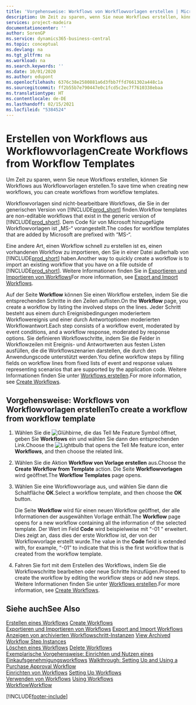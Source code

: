 ```yaml
---
title: 'Vorgehensweise: Workflows von Workflowvorlagen erstellen | Microsoft Docs'
description: Um Zeit zu sparen, wenn Sie neue Workflows erstellen, können Sie Workflows aus Workflowvorlagen erstellen.
services: project-madeira
documentationcenter: ''
author: SorenGP
ms.service: dynamics365-business-central
ms.topic: conceptual
ms.devlang: na
ms.tgt_pltfrm: na
ms.workload: na
ms.search.keywords: ''
ms.date: 10/01/2020
ms.author: edupont
ms.openlocfilehash: 6376c38e2580881a6d3fbb7ffd7661302a448c1a
ms.sourcegitcommit: ff2b55b7e790447e0c1fcd5c2ec7f7610338ebaa
ms.translationtype: HT
ms.contentlocale: de-DE
ms.lasthandoff: 02/15/2021
ms.locfileid: "5384524"
---
```

# <a name="create-workflows-from-workflow-templates"></a><span data-ttu-id="5a7cc-103">Erstellen von Workflows aus Workflowvorlagen</span><span class="sxs-lookup"><span data-stu-id="5a7cc-103">Create Workflows from Workflow Templates</span></span>
<span data-ttu-id="5a7cc-104">Um Zeit zu sparen, wenn Sie neue Workflows erstellen, können Sie Workflows aus Workflowvorlagen erstellen.</span><span class="sxs-lookup"><span data-stu-id="5a7cc-104">To save time when creating new workflows, you can create workflows from workflow templates.</span></span>  

 <span data-ttu-id="5a7cc-105">Workflowvorlagen sind nicht-bearbeitbare Workflows, die Sie in der generischen Version von [!INCLUDE[prod_short](includes/prod_short.md)] finden.</span><span class="sxs-lookup"><span data-stu-id="5a7cc-105">Workflow templates are non-editable workflows that exist in the generic version of [!INCLUDE[prod_short](includes/prod_short.md)].</span></span> <span data-ttu-id="5a7cc-106">Dem Code für von Microsoft hinzugefügte Workflowvorlagen ist „MS-“ vorangestellt.</span><span class="sxs-lookup"><span data-stu-id="5a7cc-106">The codes for workflow templates that are added by Microsoft are prefixed with “MS-“.</span></span>  

 <span data-ttu-id="5a7cc-107">Eine andere Art, einen Workflow schnell zu erstellen ist es, einen vorhandenen Workflow zu importieren, den Sie in einer Datei außerhalb von [!INCLUDE[prod_short](includes/prod_short.md)] haben.</span><span class="sxs-lookup"><span data-stu-id="5a7cc-107">Another way to quickly create a workflow is to import an existing workflow that you have on a file outside of [!INCLUDE[prod_short](includes/prod_short.md)].</span></span> <span data-ttu-id="5a7cc-108">Weitere Informationen finden Sie in [Exportieren und Importieren von Workflows](across-how-to-export-and-import-workflows.md)</span><span class="sxs-lookup"><span data-stu-id="5a7cc-108">For more information, see [Export and Import Workflows](across-how-to-export-and-import-workflows.md).</span></span>  

<span data-ttu-id="5a7cc-109">Auf der Seite **Workflow** können Sie einen Workflow erstellen, indem Sie die entsprechenden Schritte in den Zeilen auflisten.</span><span class="sxs-lookup"><span data-stu-id="5a7cc-109">On the **Workflow** page, you create a workflow by listing the involved steps on the lines.</span></span> <span data-ttu-id="5a7cc-110">Jeder Schritt besteht aus einem durch Ereignisbedingungen moderiertem Workflowereignis und einer durch Antwortoptionen moderierten Workflowantwort.</span><span class="sxs-lookup"><span data-stu-id="5a7cc-110">Each step consists of a workflow event, moderated by event conditions, and a workflow response, moderated by response options.</span></span> <span data-ttu-id="5a7cc-111">Sie definieren Workflowschritte, indem Sie die Felder in Workflowzeilen mit Ereignis- und Antwortwerten aus festen Listen ausfüllen, die die Workflowszenarien darstellen, die durch den Anwendungscode unterstützt werden.</span><span class="sxs-lookup"><span data-stu-id="5a7cc-111">You define workflow steps by filling fields on workflow lines from fixed lists of event and response values representing scenarios that are supported by the application code.</span></span> <span data-ttu-id="5a7cc-112">Weitere Informationen finden Sie unter [Workflows erstellen](across-how-to-create-workflows.md).</span><span class="sxs-lookup"><span data-stu-id="5a7cc-112">For more information, see [Create Workflows](across-how-to-create-workflows.md).</span></span>  

## <a name="to-create-a-workflow-from-workflow-template"></a><span data-ttu-id="5a7cc-113">Vorgehensweise: Workflows von Workflowvorlagen erstellen</span><span class="sxs-lookup"><span data-stu-id="5a7cc-113">To create a workflow from workflow template</span></span>  
1.  <span data-ttu-id="5a7cc-114">Wählen Sie die ![Glühbirne, die das Tell Me Feature](media/ui-search/search_small.png "Was möchten Sie tun?") Symbol öffnet, geben Sie **Workflows** ein und wählen Sie dann den entsprechenden Link.</span><span class="sxs-lookup"><span data-stu-id="5a7cc-114">Choose the ![Lightbulb that opens the Tell Me feature](media/ui-search/search_small.png "Tell me what you want to do") icon, enter **Workflows**, and then choose the related link.</span></span>  
2.  <span data-ttu-id="5a7cc-115">Wählen Sie die Aktion **Workflow von Vorlage erstellen** aus.</span><span class="sxs-lookup"><span data-stu-id="5a7cc-115">Choose the **Create Workflow from Template** action.</span></span> <span data-ttu-id="5a7cc-116">Die Seite **Workflowvorlagen** wird geöffnet.</span><span class="sxs-lookup"><span data-stu-id="5a7cc-116">The **Workflow Templates** page opens.</span></span>  
3.  <span data-ttu-id="5a7cc-117">Wählen Sie eine Workflowvorlage aus, und wählen Sie dann die Schaltfläche **OK**.</span><span class="sxs-lookup"><span data-stu-id="5a7cc-117">Select a workflow template, and then choose the **OK** button.</span></span>  

     <span data-ttu-id="5a7cc-118">Die Seite **Workflow** wird für einen neuen Workflow geöffnet, der alle Informationen der ausgewählten Vorlage enthält.</span><span class="sxs-lookup"><span data-stu-id="5a7cc-118">The **Workflow** page opens for a new workflow containing all the information of the selected template.</span></span> <span data-ttu-id="5a7cc-119">Der Wert im Feld **Code** wird beispielweise mit "-01 " erweitert. Dies zeigt an, dass dies der erste Workflow ist, der von der Workflowvorlage erstellt wurde.</span><span class="sxs-lookup"><span data-stu-id="5a7cc-119">The value in the **Code** field is extended with, for example, “-01” to indicate that this is the first workflow that is created from the workflow template.</span></span>  
4.  <span data-ttu-id="5a7cc-120">Fahren Sie fort mit dem Erstellen des Workflows, indem Sie die Workflowschritte bearbeiten oder neue Schritte hinzufügen.</span><span class="sxs-lookup"><span data-stu-id="5a7cc-120">Proceed to create the workflow by editing the workflow steps or add new steps.</span></span> <span data-ttu-id="5a7cc-121">Weitere Informationen finden Sie unter [Workflows erstellen](across-how-to-create-workflows.md).</span><span class="sxs-lookup"><span data-stu-id="5a7cc-121">For more information, see [Create Workflows](across-how-to-create-workflows.md).</span></span>  

## <a name="see-also"></a><span data-ttu-id="5a7cc-122">Siehe auch</span><span class="sxs-lookup"><span data-stu-id="5a7cc-122">See Also</span></span>  
 <span data-ttu-id="5a7cc-123">[Erstellen eines Workflows](across-how-to-create-workflows.md) </span><span class="sxs-lookup"><span data-stu-id="5a7cc-123">[Create Workflows](across-how-to-create-workflows.md) </span></span>  
 <span data-ttu-id="5a7cc-124">[Exportieren und Importieren von Workflows](across-how-to-export-and-import-workflows.md) </span><span class="sxs-lookup"><span data-stu-id="5a7cc-124">[Export and Import Workflows](across-how-to-export-and-import-workflows.md) </span></span>  
 <span data-ttu-id="5a7cc-125">[Anzeigen von archivierten Workflowschritt-Instanzen](across-how-to-view-archived-workflow-step-instances.md) </span><span class="sxs-lookup"><span data-stu-id="5a7cc-125">[View Archived Workflow Step Instances](across-how-to-view-archived-workflow-step-instances.md) </span></span>  
 <span data-ttu-id="5a7cc-126">[Löschen eines Workflows](across-how-to-delete-workflows.md) </span><span class="sxs-lookup"><span data-stu-id="5a7cc-126">[Delete Workflows](across-how-to-delete-workflows.md) </span></span>  
 <span data-ttu-id="5a7cc-127">[Exemplarische Vorgehensweise: Einrichten und Nutzen eines Einkaufsgenehmigungsworkflows](walkthrough-setting-up-and-using-a-purchase-approval-workflow.md) </span><span class="sxs-lookup"><span data-stu-id="5a7cc-127">[Walkthrough: Setting Up and Using a Purchase Approval Workflow](walkthrough-setting-up-and-using-a-purchase-approval-workflow.md) </span></span>  
 <span data-ttu-id="5a7cc-128">[Einrichten von Workflows](across-set-up-workflows.md) </span><span class="sxs-lookup"><span data-stu-id="5a7cc-128">[Setting Up Workflows](across-set-up-workflows.md) </span></span>  
 <span data-ttu-id="5a7cc-129">[Verwenden von Workflows](across-use-workflows.md) </span><span class="sxs-lookup"><span data-stu-id="5a7cc-129">[Using Workflows](across-use-workflows.md) </span></span>  
 [<span data-ttu-id="5a7cc-130">Workflow</span><span class="sxs-lookup"><span data-stu-id="5a7cc-130">Workflow</span></span>](across-workflow.md)   


[!INCLUDE[footer-include](includes/footer-banner.md)]